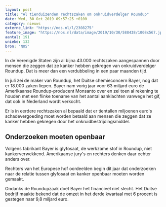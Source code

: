```yaml
---
layout: post
title: "Al tienduizenden rechtszaken om onkruidverdelger Roundup"
date: Wed, 30 Oct 2019 09:57:25 +0100
category: nieuws
externe_link: "https://nos.nl/l/2308275"
feature_image: "https://nos.nl/data/image/2019/10/30/588438/1008x567.jpg"
aantal: 191
unieke: 132
bron: "NOS"
---
```


<p>In de Verenigde Staten zijn al bijna 43.000 rechtszaken aangespannen door mensen die zeggen dat ze kanker hebben gekregen van onkruidverdelger Roundup. Dat is meer dan een verdubbeling in een paar maanden tijd.</p>
<p>In juli zei de maker van Roundup, het Duitse chemieconcern Bayer, nog dat er 18.000 zaken liepen. Bayer nam vorig jaar voor 63 miljard euro de Amerikaanse Roundup-producent Monsanto over en zei toen al rekening te houden met een flinke toename van het aantal aanklachten vanwege het gif, dat ook in Nederland wordt verkocht.</p>
<p>Er is in eerdere rechtszaken al bepaald dat er tientallen miljoenen euro's schadevergoeding moet worden betaald aan mensen die zeggen dat ze kanker hebben gekregen door het onkruidbestrijdingsmiddel.</p>
<h2>Onderzoeken moeten openbaar</h2>
<p>Volgens fabrikant Bayer is glyfosaat, de werkzame stof in Roundup, niet kankerverwekkend. Amerikaanse jury's en rechters denken daar echter anders over.</p>
<p>Rechters van het Europese hof oordeelden begin dit jaar dat onderzoeken naar de relatie tussen glyfosaat en kanker openbaar moeten worden gemaakt.</p>
<p>Ondanks de Roundupzaak doet Bayer het financieel niet slecht. Het Duitse bedrijf maakte bekend dat de omzet in het derde kwartaal met 6 procent is gestegen naar 9,8 miljard euro.</p>
